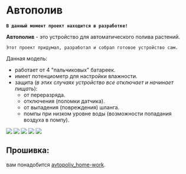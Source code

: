 # Автополив
**```В данный момент проект находится в разработке!```**

**Автополив** - это устройство для автоматического полива растений.

```Этот проект придумал, разработал и собрал готовое устройство сам.```


Данная модель: 
 - работает от 4 "пальчиковых" батареек. 
 - имеет потенциометр для настройки влажности.
 - защита (*в этих случаях устройство все отключает и начинает пищать*): 
   - от переразряда.
   - отключения (поломки датчика).
   - от выпадения (повреждения) шланга.
   - помпы при низком уровне воды (возможности попадания воздуха в помпу).


![](https://github.com/TopProHatsker/avtopoliv/blob/master/20180427_204954_resized.jpg)
![](https://github.com/TopProHatsker/avtopoliv/blob/master/20180427_205001_resized.jpg) 
![](https://github.com/TopProHatsker/avtopoliv/blob/master/318.jpg)
![](https://github.com/TopProHatsker/avtopoliv/blob/master/20180427_20413df4.jpg)
![](https://github.com/TopProHatsker/avtopoliv/blob/master/04141.jpg)

## Прошивка:
вам понадобится [avtopoliv_home-work](https://github.com/TopProHatsker/avtopoliv/blob/master/avtopoliv_home-work.ino).
